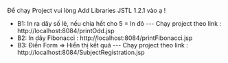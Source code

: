 ﻿Để chạy Project vui lòng Add Libraries JSTL 1.2.1 vào ạ !

+ B1: In ra dãy số lẻ, nếu chia hết cho 5 = In đỏ
--- Chạy project theo link : http://localhost:8084/printOdd.jsp
+ B2: In dãy Fibonacci : http://localhost:8084/printFibonacci.jsp
+ B3: Điền Form => Hiển thị kết quả
--- Chạy project theo link : http://localhost:8084/SubjectRegistration.jsp